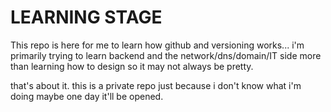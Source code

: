 # LEARNING STAGE

This repo is here for me to learn how github and versioning works... 
i'm primarily trying to learn backend and the network/dns/domain/IT side more than learning how to design so it may not always be pretty.

that's about it. this is a private repo just because i don't know what i'm doing maybe one day it'll be opened.

